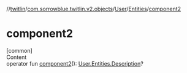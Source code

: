//[twitlin](../../../index.md)/[com.sorrowblue.twitlin.v2.objects](../../index.md)/[User](../index.md)/[Entities](index.md)/[component2](component2.md)



# component2  
[common]  
Content  
operator fun [component2](component2.md)(): [User.Entities.Description](-description/index.md)?  




